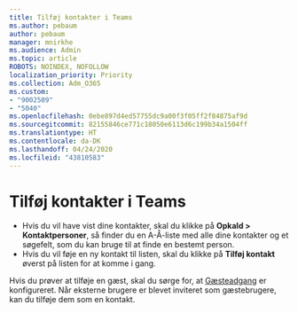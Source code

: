 ```yaml
---
title: Tilføj kontakter i Teams
ms.author: pebaum
author: pebaum
manager: mnirkhe
ms.audience: Admin
ms.topic: article
ROBOTS: NOINDEX, NOFOLLOW
localization_priority: Priority
ms.collection: Adm_O365
ms.custom:
- "9002509"
- "5040"
ms.openlocfilehash: 0ebe897d4ed57755dc9a00f3f05ff2f84875af9d
ms.sourcegitcommit: 82155846ce771c18050e6113d6c199b34a1504ff
ms.translationtype: HT
ms.contentlocale: da-DK
ms.lasthandoff: 04/24/2020
ms.locfileid: "43810583"
---
```

# <a name="add-contacts-in-teams"></a>Tilføj kontakter i Teams

- Hvis du vil have vist dine kontakter, skal du klikke på **Opkald > Kontaktpersoner**, så finder du en A-Å-liste med alle dine kontakter og et søgefelt, som du kan bruge til at finde en bestemt person. 
- Hvis du vil føje en ny kontakt til listen, skal du klikke på **Tilføj kontakt** øverst på listen for at komme i gang.

Hvis du prøver at tilføje en gæst, skal du sørge for, at [Gæsteadgang](https://docs.microsoft.com/microsoftteams/set-up-guests) er konfigureret. Når eksterne brugere er blevet inviteret som gæstebrugere, kan du tilføje dem som en kontakt.
